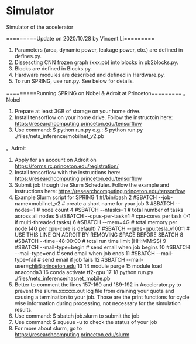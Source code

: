 # Simulator
Simulator of the accelerator

=========Update on 2020/10/28 by Vincent Li=========
1. Parameters (area, dynamic power, leakage power, etc.) are defined in defines.py.
2. Dissescting CNN frozen graph (xxx.pb) into blocks in pb2blocks.py.
3. Blocks are defined in Blocks.py.
4. Hardware modules are described and defined in Hardware.py.
5. To run SPRING, use run.py. See below for details.

=========Running SPRING on Nobel & Adroit at Princeton=========
。Nobel
1. Prepare at least 3GB of storage on your home drive.
2. Install tensorflow on your home drive. Follow the instructoin here: https://researchcomputing.princeton.edu/tensorflow
3. Use command: $ python run.py <file name of the frozen graph>
	      e.g.: $ python run.py ./files/nets_inference/mobilnet_v2.pb

。Adroit
1. Apply for an account on Adroit on https://forms.rc.princeton.edu/registration/
2. Install tensorflow with the instructions here: https://researchcomputing.princeton.edu/tensorflow
3. Submit job though the Slurm Scheduler. Follow the example and instructions here: https://researchcomputing.princeton.edu/tensorflow
4. Example Slurm script for SPRING
	  1 #!/bin/bash
	  2 #SBATCH --job-name=mobilnet_v2   # create a short name for your job
	  3 #SBATCH --nodes=1                # node count
	  4 #SBATCH --ntasks=1               # total number of tasks across all nodes
	  5 #SBATCH --cpus-per-task=1        # cpu-cores per task (>1 if multi-threaded tasks)
	  6 #SBATCH --mem=4G                 # total memory per node (4G per cpu-core is default)
	  7 #SBATCH --gres=gpu:tesla_v100:1  # USE THIS LINE ON ADROIT BY REMOVING SPACE BEFORE SBATCH
	  8 #SBATCH --time=48:00:00          # total run time limit (HH:MM:SS)
	  9 #SBATCH --mail-type=begin        # send email when job begins
	 10 #SBATCH --mail-type=end          # send email when job ends
	 11 #SBATCH --mail-type=fail         # send email if job fails
	 12 #SBATCH --mail-user=chli@princeton.edu
	 13
	 14 module purge
	 15 module load anaconda3
	 16 conda activate tf2-gpu
	 17
	 18 python run.py ./files/nets_inference/nasnet_mobile.pb
5. Better to comment the lines 157-160 and 189-192 in Accelerator.py to prevent the slurm.xxxxxx.out log file from draining your quota and causing a termination to your job. Those are the print functions for cycle wise information during processing, not necessary for the simulation results. 
6. Use command: $ sbatch job.slurm	to submit the job
7. Use command: $ squeue -u <NetID>	to check the status of your job
8. For more about slurm, go to https://researchcomputing.princeton.edu/slurm

